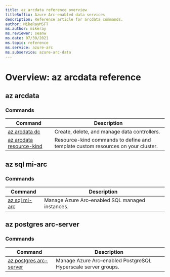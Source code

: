 ```yaml
---
title: az arcdata reference overview
titleSuffix: Azure Arc–enabled data services
description: Reference article for arcdata commands. 
author: MikeRayMSFT
ms.author: mikeray
ms.reviewer: seanw
ms.date: 07/30/2021
ms.topic: reference
ms.service: azure-arc
ms.subservice: azure-arc-data
---
```


# Overview: az arcdata reference

## az arcdata
### Commands
| Command | Description|
| --- | --- |
[az arcdata dc](reference-az-arcdata-dc.md) | Create, delete, and manage data controllers.
[az arcdata resource-kind](reference-az-arcdata-resource-kind.md) | Resource-kind commands to define and template custom resources on your cluster.


## az sql mi-arc
### Commands
| Command | Description|
| --- | --- |
[az sql mi-arc](reference-az-sql-mi-arc.md) | Manage Azure Arc–enabled SQL managed instances.


## az postgres arc-server
### Commands
| Command | Description|
| --- | --- |
[az postgres arc-server](reference-az-postgres-arc-server.md) | Manage Azure Arc–enabled PostgreSQL Hyperscale server groups.
